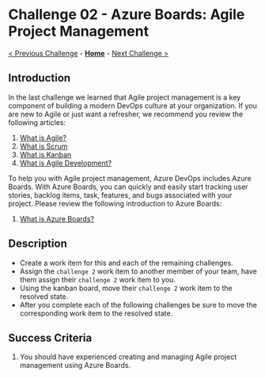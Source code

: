 # Challenge 02 - Azure Boards: Agile Project Management

[< Previous Challenge](./Challenge-01.md) - **[Home](../README.md)** - [Next Challenge >](./Challenge-03.md)

## Introduction

In the last challenge we learned that Agile project management is a key component of building a modern DevOps culture at your organization. If you are new to Agile or just want a refresher, we recommend you review the following articles:

1. [What is Agile?](https://docs.microsoft.com/en-us/azure/devops/learn/agile/what-is-agile)
2. [What is Scrum](https://docs.microsoft.com/en-us/azure/devops/learn/agile/what-is-scrum)
3. [What is Kanban](https://docs.microsoft.com/en-us/azure/devops/learn/agile/what-is-kanban)
4. [What is Agile Development?](https://docs.microsoft.com/en-us/azure/devops/learn/agile/what-is-agile-development)

To help you with Agile project management, Azure DevOps includes Azure Boards. With Azure Boards, you can quickly and easily start tracking user stories, backlog items, task, features, and bugs associated with your project. Please review the following introduction to Azure Boards:

1. [What is Azure Boards?](https://docs.microsoft.com/en-us/azure/devops/boards/get-started/what-is-azure-boards)

## Description

- Create a work item for this and each of the remaining challenges. 
- Assign the `challenge 2` work item to another member of your team, have them assign their `challenge 2` work item to you.
- Using the kanban board, move their `challenge 2` work item to the resolved state. 
- After you complete each of the following challenges be sure to move the corresponding work item to the resolved state. 

## Success Criteria

1. You should have experienced creating and managing Agile project management using Azure Boards.